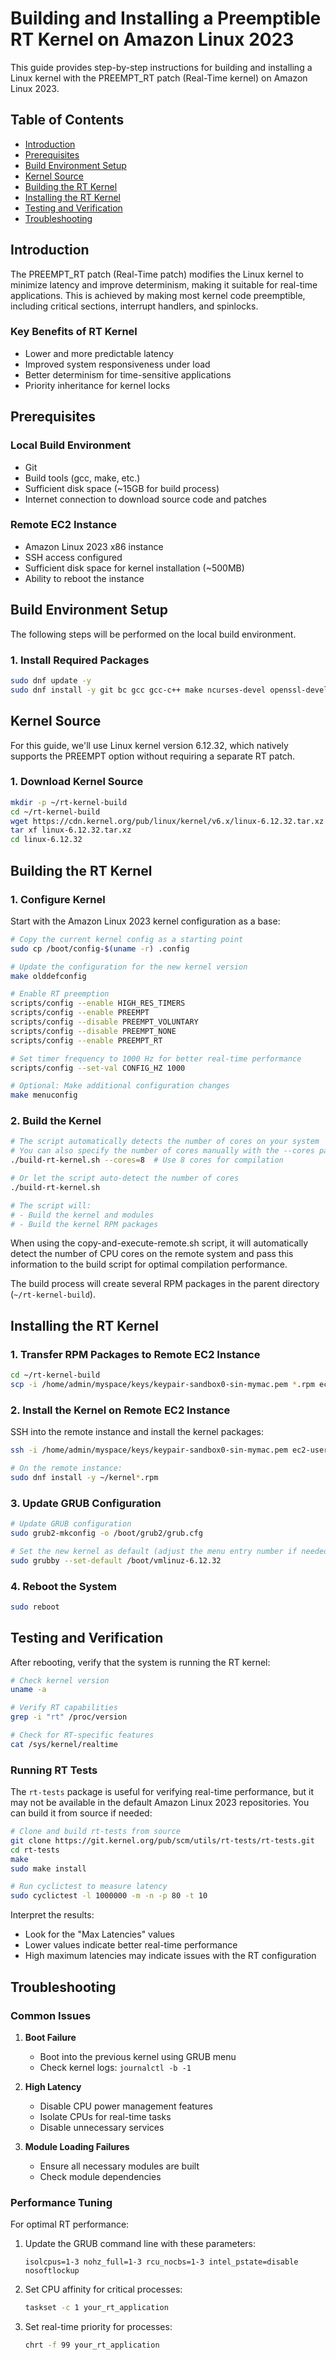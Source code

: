 # Building and Installing a Preemptible RT Kernel on Amazon Linux 2023

This guide provides step-by-step instructions for building and installing a Linux kernel with the PREEMPT_RT patch (Real-Time kernel) on Amazon Linux 2023.

## Table of Contents

- [Introduction](#introduction)
- [Prerequisites](#prerequisites)
- [Build Environment Setup](#build-environment-setup)
- [Kernel Source](#kernel-source)
- [Building the RT Kernel](#building-the-rt-kernel)
- [Installing the RT Kernel](#installing-the-rt-kernel)
- [Testing and Verification](#testing-and-verification)
- [Troubleshooting](#troubleshooting)

## Introduction

The PREEMPT_RT patch (Real-Time patch) modifies the Linux kernel to minimize latency and improve determinism, making it suitable for real-time applications. This is achieved by making most kernel code preemptible, including critical sections, interrupt handlers, and spinlocks.

### Key Benefits of RT Kernel

- Lower and more predictable latency
- Improved system responsiveness under load
- Better determinism for time-sensitive applications
- Priority inheritance for kernel locks

## Prerequisites

### Local Build Environment

- Git
- Build tools (gcc, make, etc.)
- Sufficient disk space (~15GB for build process)
- Internet connection to download source code and patches

### Remote EC2 Instance

- Amazon Linux 2023 x86 instance
- SSH access configured
- Sufficient disk space for kernel installation (~500MB)
- Ability to reboot the instance

## Build Environment Setup

The following steps will be performed on the local build environment.

### 1. Install Required Packages

```bash
sudo dnf update -y
sudo dnf install -y git bc gcc gcc-c++ make ncurses-devel openssl-devel elfutils-libelf-devel bison flex dwarves rpm-build
```

## Kernel Source

For this guide, we'll use Linux kernel version 6.12.32, which natively supports the PREEMPT option without requiring a separate RT patch.

### 1. Download Kernel Source

```bash
mkdir -p ~/rt-kernel-build
cd ~/rt-kernel-build
wget https://cdn.kernel.org/pub/linux/kernel/v6.x/linux-6.12.32.tar.xz
tar xf linux-6.12.32.tar.xz
cd linux-6.12.32
```

## Building the RT Kernel

### 1. Configure Kernel

Start with the Amazon Linux 2023 kernel configuration as a base:

```bash
# Copy the current kernel config as a starting point
sudo cp /boot/config-$(uname -r) .config

# Update the configuration for the new kernel version
make olddefconfig

# Enable RT preemption
scripts/config --enable HIGH_RES_TIMERS
scripts/config --enable PREEMPT
scripts/config --disable PREEMPT_VOLUNTARY
scripts/config --disable PREEMPT_NONE
scripts/config --enable PREEMPT_RT

# Set timer frequency to 1000 Hz for better real-time performance
scripts/config --set-val CONFIG_HZ 1000

# Optional: Make additional configuration changes
make menuconfig
```

### 2. Build the Kernel

```bash
# The script automatically detects the number of cores on your system
# You can also specify the number of cores manually with the --cores parameter
./build-rt-kernel.sh --cores=8  # Use 8 cores for compilation

# Or let the script auto-detect the number of cores
./build-rt-kernel.sh

# The script will:
# - Build the kernel and modules
# - Build the kernel RPM packages
```

When using the copy-and-execute-remote.sh script, it will automatically detect the number of CPU cores on the remote system and pass this information to the build script for optimal compilation performance.

The build process will create several RPM packages in the parent directory (`~/rt-kernel-build`).

## Installing the RT Kernel

### 1. Transfer RPM Packages to Remote EC2 Instance

```bash
cd ~/rt-kernel-build
scp -i /home/admin/myspace/keys/keypair-sandbox0-sin-mymac.pem *.rpm ec2-user@rt-kernel.zzhe.xyz:~/
```

### 2. Install the Kernel on Remote EC2 Instance

SSH into the remote instance and install the kernel packages:

```bash
ssh -i /home/admin/myspace/keys/keypair-sandbox0-sin-mymac.pem ec2-user@rt-kernel.zzhe.xyz

# On the remote instance:
sudo dnf install -y ~/kernel*.rpm
```

### 3. Update GRUB Configuration

```bash
# Update GRUB configuration
sudo grub2-mkconfig -o /boot/grub2/grub.cfg

# Set the new kernel as default (adjust the menu entry number if needed)
sudo grubby --set-default /boot/vmlinuz-6.12.32
```

### 4. Reboot the System

```bash
sudo reboot
```

## Testing and Verification

After rebooting, verify that the system is running the RT kernel:

```bash
# Check kernel version
uname -a

# Verify RT capabilities
grep -i "rt" /proc/version

# Check for RT-specific features
cat /sys/kernel/realtime
```

### Running RT Tests

The `rt-tests` package is useful for verifying real-time performance, but it may not be available in the default Amazon Linux 2023 repositories. You can build it from source if needed:

```bash
# Clone and build rt-tests from source
git clone https://git.kernel.org/pub/scm/utils/rt-tests/rt-tests.git
cd rt-tests
make
sudo make install

# Run cyclictest to measure latency
sudo cyclictest -l 1000000 -m -n -p 80 -t 10
```

Interpret the results:
- Look for the "Max Latencies" values
- Lower values indicate better real-time performance
- High maximum latencies may indicate issues with the RT configuration

## Troubleshooting

### Common Issues

1. **Boot Failure**
   - Boot into the previous kernel using GRUB menu
   - Check kernel logs: `journalctl -b -1`

2. **High Latency**
   - Disable CPU power management features
   - Isolate CPUs for real-time tasks
   - Disable unnecessary services

3. **Module Loading Failures**
   - Ensure all necessary modules are built
   - Check module dependencies

### Performance Tuning

For optimal RT performance:

1. Update the GRUB command line with these parameters:
   ```
   isolcpus=1-3 nohz_full=1-3 rcu_nocbs=1-3 intel_pstate=disable nosoftlockup
   ```

2. Set CPU affinity for critical processes:
   ```bash
   taskset -c 1 your_rt_application
   ```

3. Set real-time priority for processes:
   ```bash
   chrt -f 99 your_rt_application
   ```
